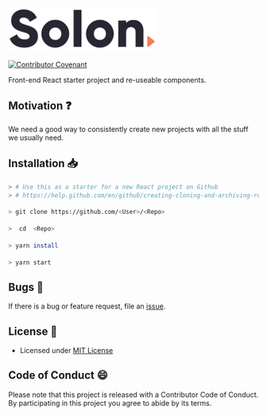 <img src="src/svg/solon_logo.svg" width="300" />

[![Contributor Covenant](https://img.shields.io/badge/Contributor%20Covenant-v2.0%20adopted-ff69b4.svg)](code_of_conduct.md)

Front-end React starter project and re-useable components.

## Motivation :question:

We need a good way to consistently create new projects with all the stuff we usually need.

## Installation :inbox_tray:

```bash
> # Use this as a starter for a new React project on Github
> # https://help.github.com/en/github/creating-cloning-and-archiving-repositories/creating-a-repository-from-a-template

> git clone https://github.com/<User>/<Repo>

>  cd  <Repo>

> yarn install

> yarn start

```

## Bugs :bug:

If there is a bug or feature request, file an [issue](https://github.com/FindawayWorld/Solon/issues).

## License :scroll:

-   Licensed under [MIT License](https://github.com/FindawayWorld/Solon/blob/master/LICENSE)

## Code of Conduct :smile:

Please note that this project is released with a Contributor Code of Conduct. By participating in this project you agree to abide by its terms.
